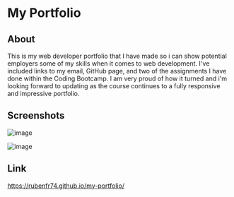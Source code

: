 # My Portfolio

## About

This is my web developer portfolio that I have made so i can show potential employers some of my skills when it comes to web development. I've included links to my email, GitHub page, and two of the assignments I have done within the Coding Bootcamp. I am very proud of how it turned and i'm looking forward to updating as the course continues to a fully responsive and impressive portfolio.


## Screenshots
![image](https://user-images.githubusercontent.com/119752452/230540513-fbf69c1f-c608-4d58-94f1-e082373839da.png)


![image](https://user-images.githubusercontent.com/119752452/230540544-7ad8a4d3-22f1-49f4-bc4e-1ed164bee942.png)


## Link
https://rubenfr74.github.io/my-portfolio/

